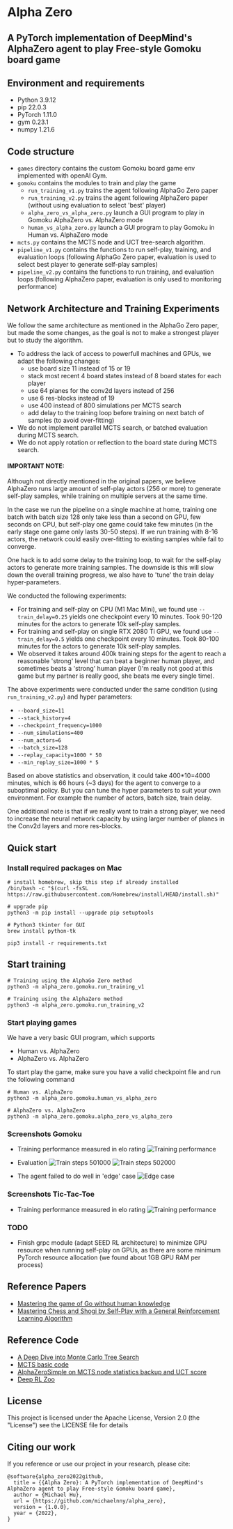 # Alpha Zero
## A PyTorch implementation of DeepMind's AlphaZero agent to play Free-style Gomoku board game


## Environment and requirements
* Python        3.9.12
* pip           22.0.3
* PyTorch       1.11.0
* gym           0.23.1
* numpy         1.21.6


## Code structure
* `games` directory contains the custom Gomoku board game env implemented with openAI Gym.
* `gomoku` contains the modules to train and play the game
  - `run_training_v1.py` trains the agent following AlphaGo Zero paper
  - `run_training_v2.py` trains the agent following AlphaZero paper (without using evaluation to select 'best' player)
  - `alpha_zero_vs_alpha_zero.py` launch a GUI program to play in Gomoku AlphaZero vs. AlphaZero mode
  - `human_vs_alpha_zero.py` launch a GUI program to play Gomoku in Human vs. AlphaZero mode
* `mcts.py` contains the MCTS node and UCT tree-search algorithm.
* `pipeline_v1.py` contains the functions to run self-play, training, and evaluation loops (following AlphaGo Zero paper, evaluation is used to select best player to generate self-play samples)
* `pipeline_v2.py` contains the functions to run training, and evaluation loops (following AlphaZero paper, evaluation is only used to monitoring performance)


## Network Architecture and Training Experiments
We follow the same architecture as mentioned in the AlphaGo Zero paper, but made the some changes,
as the goal is not to make a strongest player but to study the algorithm.
* To address the lack of access to powerfull machines and GPUs, we adapt the following changes:
  - use board size 11 instead of 15 or 19
  - stack most recent 4 board states instead of 8 board states for each player
  - use 64 planes for the conv2d layers instead of 256
  - use 6 res-blocks instead of 19
  - use 400 instead of 800 simulations per MCTS search
  - add delay to the training loop before training on next batch of samples (to avoid over-fitting)
* We do not implement parallel MCTS search, or batched evaluation during MCTS search.
* We do not apply rotation or reflection to the board state during MCTS search.

#### IMPORTANT NOTE:
Although not directly mentioned in the original papers, we believe AlphaZero runs large amount of self-play actors (256 or more) to generate self-play samples,
while training on multiple servers at the same time.

In the case we run the pipeline on a single machine at home, training one batch with batch size 128 only take less than a second on GPU, few seconds on CPU,
but self-play one game could take few minutes (in the early stage one game only lasts 30-50 steps).
If we run training with 8-16 actors, the network could easily over-fitting to existing samples while fail to converge.

One hack is to add some delay to the training loop, to wait for the self-play actors to generate more training samples.
The downside is this will slow down the overall training progress, we also have to 'tune' the train delay hyper-parameters.

We conducted the following experiments:
* For training and self-play on CPU (M1 Mac Mini), we found use `--train_delay=0.25` yields one checkpoint every 10 minutes.
  Took 90-120 minutes for the actors to generate 10k self-play samples.
* For training and self-play on single RTX 2080 Ti GPU, we found use `--train_delay=0.5` yields one checkpoint every 10 minutes.
  Took 80-100 minutes for the actors to generate 10k self-play samples.
* We observed it takes around 400k training steps for the agent to reach a reasonable 'strong' level that can beat a beginner human player, and sometimes beats a 'strong' human player (I'm really not good at this game but my partner is really good, she beats me every single time).

The above experiments were conducted under the same condition (using `run_training_v2.py`) and hyper parameters:
* `--board_size=11`
* `--stack_history=4`
* `--checkpoint_frequency=1000`
* `--num_simulations=400`
* `--num_actors=6`
* `--batch_size=128`
* `--replay_capacity=1000 * 50`
* `--min_replay_size=1000 * 5`

Based on above statistics and observation, it could take 400*10=4000 minutes, which is 66 hours (~3 days) for the agent to converge to a suboptimal policy.
But you can tune the hyper parameters to suit your own environment. For example the number of actors, batch size, train delay.

One additional note is that if we really want to train a strong player, we need to increase the neural network capacity by using larger number of planes in the Conv2d layers and more res-blocks.


## Quick start
### Install required packages on Mac
```
# install homebrew, skip this step if already installed
/bin/bash -c "$(curl -fsSL https://raw.githubusercontent.com/Homebrew/install/HEAD/install.sh)"

# upgrade pip
python3 -m pip install --upgrade pip setuptools

# Python3 tkinter for GUI
brew install python-tk

pip3 install -r requirements.txt
```


## Start training

```
# Training using the AlphaGo Zero method
python3 -m alpha_zero.gomoku.run_training_v1

# Training using the AlphaZero method
python3 -m alpha_zero.gomoku.run_training_v2
```


### Start playing games
We have a very basic GUI program, which supports
* Human vs. AlphaZero
* AlphaZero vs. AlphaZero

To start play the game, make sure you have a valid checkpoint file and run the following command
```
# Human vs. AlphaZero
python3 -m alpha_zero.gomoku.human_vs_alpha_zero

# AlphaZero vs. AlphaZero
python3 -m alpha_zero.gomoku.alpha_zero_vs_alpha_zero
```


### Screenshots Gomoku
* Training performance measured in elo rating
![Training performance](../main/screenshots/gomoku_performance.png)

* Evaluation
![Train steps 501000](../main/screenshots/gomoku_train_steps_501000.png)
![Train steps 502000](../main/screenshots/gomoku_train_steps_502000.png)

* The agent failed to do well in 'edge' case
![Edge case](../main/screenshots/gomoku_edge_case.png)


### Screenshots Tic-Tac-Toe
* Training performance measured in elo rating
![Training performance](../main/screenshots/tictactoe_performance.png)


### TODO
* Finish grpc module (adapt SEED RL architecture) to minimize GPU resource when running self-play on GPUs,
  as there are some minimum PyTorch resource allocation (we found about 1GB GPU RAM per process)


## Reference Papers
* [Mastering the game of Go without human knowledge](https://www.nature.com/articles/nature24270/)
* [Mastering Chess and Shogi by Self-Play with a General Reinforcement Learning Algorithm](https://arxiv.org/abs//1712.01815)


## Reference Code
* [A Deep Dive into Monte Carlo Tree Search](https://www.moderndescartes.com/essays/deep_dive_mcts/)
* [MCTS basic code](https://github.com/brilee/python_uct)
* [AlphaZeroSimple on MCTS node statistics backup and UCT score](https://github.com/JoshVarty/AlphaZeroSimple)
* [Deep RL Zoo](https://github.com/michaelnny/deep_rl_zoo)


## License

This project is licensed under the Apache License, Version 2.0 (the "License")
see the LICENSE file for details


## Citing our work

If you reference or use our project in your research, please cite:

```
@software{alpha_zero2022github,
  title = {{Alpha Zero}: A PyTorch implementation of DeepMind's AlphaZero agent to play Free-style Gomoku board game},
  author = {Michael Hu},
  url = {https://github.com/michaelnny/alpha_zero},
  version = {1.0.0},
  year = {2022},
}
```
